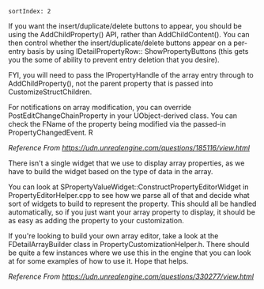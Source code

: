     sortIndex: 2

If you want the insert/duplicate/delete buttons to appear, you should be using the AddChildProperty() API, rather than AddChildContent(). You can then control whether the insert/duplicate/delete buttons appear on a per-entry basis by using IDetailPropertyRow:: ShowPropertyButtons (this gets you the some of ability to prevent entry deletion that you desire).

FYI, you will need to pass the IPropertyHandle of the array entry through to AddChildProperty(), not the parent property that is passed into CustomizeStructChildren.

For notifications on array modification, you can override PostEditChangeChainProperty in your UObject-derived class. You can check the FName of the property being modified via the passed-in PropertyChangedEvent. R

*Reference From <https://udn.unrealengine.com/questions/185116/view.html>*

There isn't a single widget that we use to display array properties, as we have to build the widget based on the type of data in the array.

You can look at SPropertyValueWidget::ConstructPropertyEditorWidget in PropertyEditorHelper.cpp to see how we parse all of that and decide what sort of widgets to build to represent the property. This should all be handled automatically, so if you just want your array property to display, it should be as easy as adding the property to your customization.

If you're looking to build your own array editor, take a look at the FDetailArrayBuilder class in PropertyCustomizationHelper.h. There should be quite a few instances where we use this in the engine that you can look at for some examples of how to use it. Hope that helps.

*Reference From <https://udn.unrealengine.com/questions/330277/view.html>*
